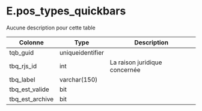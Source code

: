 # E.pos_types_quickbars

Aucune description pour cette table

Colonne|Type|Description
---|---|---
tqb_guid|uniqueidentifier|
tbq_rjs_id|int|La raison juridique concernée 
tbq_label|varchar(150)|
tbq_est_valide|bit|
tbq_est_archive|bit|
